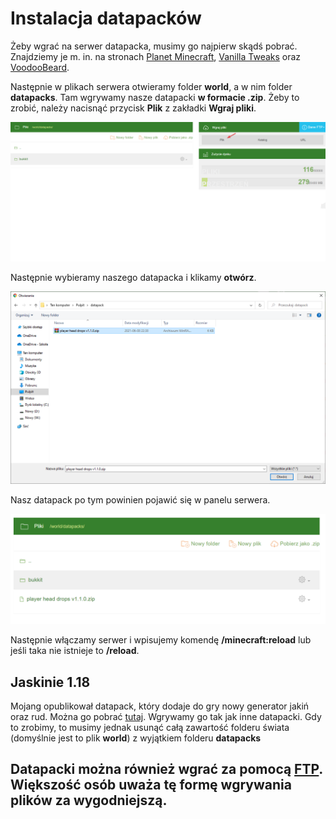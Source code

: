 # Instalacja datapacków
Żeby wgrać na serwer datapacka, musimy go najpierw skądś pobrać. Znajdziemy je m. in. na stronach [Planet Minecraft](https://www.planetminecraft.com/data-packs/), [Vanilla Tweaks](https://vanillatweaks.net/picker/datapacks/) oraz [VoodooBeard](http://mc.voodoobeard.com/).

Następnie w plikach serwera otwieramy folder **world**, a w nim folder **datapacks**. Tam wgrywamy nasze datapacki **w formacie .zip**. Żeby to zrobić, należy nacisnąć przycisk **Plik** z zakładki **Wgraj pliki**.

![1](img/datapack.png)

Następnie wybieramy naszego datapacka i klikamy **otwórz**.

![1](img/datapack2.png)

Nasz datapack po tym powinien pojawić się w panelu serwera.

![1](img/datapack3.png)

Następnie włączamy serwer i wpisujemy komendę **/minecraft:reload** lub jeśli taka nie istnieje to **/reload**.

## Jaskinie 1.18

Mojang opublikował datapack, który dodaje do gry nowy generator jakiń oraz rud. Można go pobrać [tutaj](https://launcher.mojang.com/v1/objects/622bf0fd298e1e164ecd05d866045ed5941283cf/CavesAndCliffsPreview.zip). Wgrywamy go tak jak inne datapacki. Gdy to zrobimy, to musimy jednak usunąć całą zawartość folderu świata (domyślnie jest to plik **world**) z wyjątkiem folderu **datapacks**



## Datapacki można również wgrać za pomocą [FTP](https://github.com/Craftserve/docs/blob/master/ftp.md). Większość osób uważa tę formę wgrywania plików za wygodniejszą.
